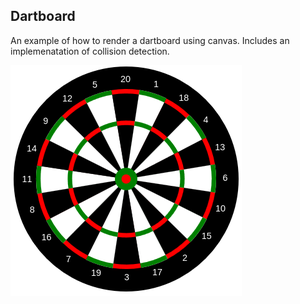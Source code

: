 ## Dartboard

An example of how to render a dartboard using canvas. Includes an implemenatation of collision detection.

![image showing the dartboard](dartboard.png "Render of the dartboard")
